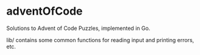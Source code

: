 # adventOfCode
Solutions to Advent of Code Puzzles, implemented in Go.

lib/ contains some common functions for reading input and printing errors, etc.
